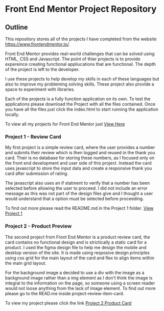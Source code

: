 # Front End Mentor Project Repository
## Outline
This repository stores all of the projects I have completed from the website https://www.frontendmentor.io/.

Front End Mentor provides real-world challenges that can be solved using HTML, CSS and Javascript. The point of thier projects is to provide expereince creating functional appliucations that are functional. The depth of the project is left to the developer.

I use these projects to help develop my skills in each of these languages but also to improve my probleming solving skills. These project also provide a space to experiment with libraries.

Each of the projects is a fully function application on its own. To test the applications please download the Project with all the files contained. Once you have all the files just click the index.html to start running the application locally. 

To view all my projects for Front End Mentor just [View Here](/FrontEndMentorProjects/)

### Project 1 - Review Card
My first project is a simple review card, where the user provides a number and submits their review which is then logged and reused in the thank you card. Their is no database for storing these numbers, as I focused only on the front end development and user side of this project. Instead the card uses javascript to store the input data and create a responsive thank you card after submission of rating. 

The javascript also uses an if statment to verify that a number has been selected before allowing the user to proceed. I did not include an error message as this was not part of the design files give and I thought a user would understand that a option must be selected before proceeding. 

To find out more please read the README.md in the Project 1 folder. [View Project 1](/FrontEndMentorProjects/project-product-review/)

### Project 2 - Product Preview

The second project from Front End Mentor is a product review card, the card contains no functional design and is strictically a static card for a product. I used the figma design file to help me design the mobile and desktop version of the site. It is made using resposive design principles using css grid for the main layout of the card and flex to align items within the main grid layout. 

For the background image a decided to use a div with the image as a background image rather than a img element as I don't think the image is integral to the information on the page, so someone using a screen reader would not loose anything from the lack of image element. To find out more please go to the READ.me inside project-review-item-card.

To view my project please click the link [Project 2 Product Card](/FrontEndMentorProjects/project-review-item-card/)
